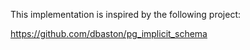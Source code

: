 This implementation is inspired by the following project:

https://github.com/dbaston/pg_implicit_schema
